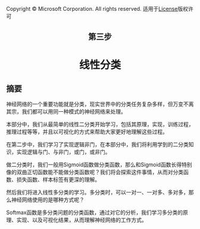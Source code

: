 Copyright © Microsoft Corporation. All rights reserved.
  适用于[License](https://github.com/Microsoft/ai-edu/blob/master/LICENSE.md)版权许可

## <center>第三步</center>

# <center>线性分类</center>

## 摘要

神经网络的一个重要功能就是分类，现实世界中的分类任务复杂多样，但万变不离其宗，我们都可以用同一种模式的神经网络来处理。

本部分中，我们从最简单的线性二分类开始学习，包括其原理，实现，训练过程，推理过程等等，并且以可视化的方式来帮助大家更好地理解这些过程。

在第二步中，我们学习了实现逻辑非门，在本部分中，我们将利用学到的二分类知识，实现逻辑与门、与非门，或门，或非门。

做二分类时，我们一般用Sigmoid函数做分类函数，那么和Sigmoid函数长得特别像的双曲正切函数能不能做分类函数呢？我们将会探索这件事情，从而对分类函数、损失函数、样本标签有更深的理解。

然后我们将进入线性多分类的学习。多分类时，可以一对一、一对多、多对多，那么神经网络使用的是哪种方式呢？

Softmax函数是多分类问题的分类函数，通过对它的分析，我们学习多分类的原理、实现、以及可视化结果，从而理解神经网络的工作方式。
